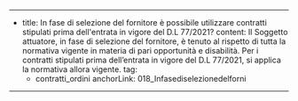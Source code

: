 ---
  - title: In fase di selezione del fornitore è possibile utilizzare contratti stipulati prima dell'entrata in vigore del D.L 77/2021?
    content: Il Soggetto attuatore, in fase di selezione del fornitore, è tenuto al rispetto di tutta la normativa vigente in materia di pari opportunità e disabilità. Per i contratti stipulati prima dell’entrata in vigore del D.L 77/2021, si applica la normativa allora vigente.
    tag:
      - contratti_ordini
    anchorLink: 018_Infasediselezionedelforni
---